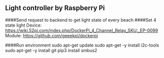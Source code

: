 ## Light controller by Raspberry Pi

####Send request to backend to get light state of every beach
####Set 4 state light 
Device: https://wiki.52pi.com/index.php/DockerPi_4_Channel_Relay_SKU:_EP-0099
Module: https://github.com/geeekpi/dockerpi

####Run environment
sudo apt-get update
sudo apt-get -y install i2c-tools
sudo apt-get -y install git
pip3 install smbus2